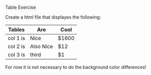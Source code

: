 Table Exercise

Create a html file that displayes the following:

| Tables   |      Are      	|  Cool |
|----------|-------------	|------|
| col 1 is |Nice			| $1600 |
| col 2 is |Also Nice   	|   $12 |
| col 3 is |third 	|    $1 |

For now it is not necessary to do the background color differences!